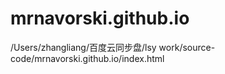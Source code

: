 mrnavorski.github.io
====================
/Users/zhangliang/百度云同步盘/lsy work/source-code/mrnavorski.github.io/index.html